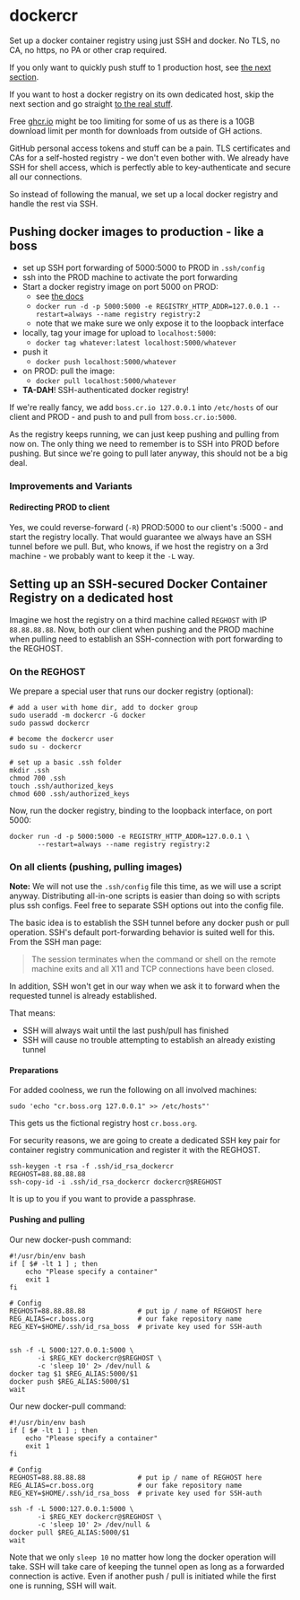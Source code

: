 # dockercr

Set up a docker container registry using just SSH and docker. No TLS, no CA, no
https, no PA or other crap required.

If you only want to quickly push stuff to 1 production host, see [the next
section](#pushing-docker-images-to-production---like-a-boss).

If you want to host a docker registry on its own dedicated host, skip the next
section and go straight [to the real
stuff](#setting-up-an-ssh-secured-docker-container-registry-on-a-dedicated-host).

Free [ghcr.io](https://ghcr.io) might be too limiting for some of us as there is
a 10GB download limit per month for downloads from outside of GH actions.

GitHub personal access tokens and stuff can be a pain. TLS certificates and CAs
for a self-hosted registry - we don't even bother with. We already have SSH for
shell access, which is perfectly able to key-authenticate and secure all our
connections.

So instead of following the manual, we set up a local docker registry and handle
the rest via SSH.

## Pushing docker images to production - like a boss

- set up SSH port forwarding of 5000:5000 to PROD in `.ssh/config`
- ssh into the PROD machine to activate the port forwarding
- Start a docker registry image on port 5000 on PROD:
  - see [the docs](https://docs.docker.com/registry/deploying)
  - `docker run -d -p 5000:5000 -e REGISTRY_HTTP_ADDR=127.0.0.1 --restart=always --name registry registry:2`
  - note that we make sure we only expose it to the loopback interface
- locally, tag your image for upload to `localhost:5000`:
  - `docker tag whatever:latest localhost:5000/whatever`
- push it
  - `docker push localhost:5000/whatever`
- on PROD: pull the image:
  - `docker pull localhost:5000/whatever`
- **TA-DAH**! SSH-authenticated docker registry!

If we're really fancy, we add `boss.cr.io 127.0.0.1` into `/etc/hosts` of our
client and PROD - and push to and pull from `boss.cr.io:5000`.

As the registry keeps running, we can just keep pushing and pulling from now on.
The only thing we need to remember is to SSH into PROD before pushing. But since
we're going to pull later anyway, this should not be a big deal.

### Improvements and Variants

#### Redirecting PROD to client

Yes, we could reverse-forward (`-R`) PROD:5000 to our client's :5000 - and start
the registry locally. That would guarantee we always have an SSH tunnel before
we pull. But, who knows, if we host the registry on a 3rd machine - we probably
want to keep it the `-L` way.

## Setting up an SSH-secured Docker Container Registry on a dedicated host

Imagine we host the registry on a third machine called `REGHOST` with IP
`88.88.88.88`. Now, both our client when pushing and the PROD machine when
pulling need to establish an SSH-connection with port forwarding to the REGHOST.

### On the REGHOST

We prepare a special user that runs our docker registry (optional):

```shell
# add a user with home dir, add to docker group
sudo useradd -m dockercr -G docker
sudo passwd dockercr

# become the dockercr user
sudo su - dockercr

# set up a basic .ssh folder
mkdir .ssh
chmod 700 .ssh
touch .ssh/authorized_keys
chmod 600 .ssh/authorized_keys
```

Now, run the docker registry, binding to the loopback interface, on port 5000:

```shell
docker run -d -p 5000:5000 -e REGISTRY_HTTP_ADDR=127.0.0.1 \
       --restart=always --name registry registry:2
```

### On all clients (pushing, pulling images)

**Note:** We will not use the `.ssh/config` file this time, as we will use a
script anyway. Distributing all-in-one scripts is easier than doing so with
scripts plus ssh configs. Feel free to separate SSH options out into the config
file.

The basic idea is to establish the SSH tunnel before any docker push or pull
operation. SSH's default port-forwarding behavior is suited well for this. From
the SSH man page:

> The session terminates when the command or shell on the remote machine exits
> and all X11 and TCP connections have been closed.

In addition, SSH won't get in our way when we ask it to forward when the
requested tunnel is already established.

That means:

- SSH will always wait until the last push/pull has finished
- SSH will cause no trouble attempting to establish an already existing tunnel

#### Preparations

For added coolness, we run the following on all involved machines:

```shell
sudo 'echo "cr.boss.org 127.0.0.1" >> /etc/hosts"'
```

This gets us the fictional registry host `cr.boss.org`.

For security reasons, we are going to create a dedicated SSH key pair for
container registry communication and register it with the REGHOST.

```shell
ssh-keygen -t rsa -f .ssh/id_rsa_dockercr
REGHOST=88.88.88.88
ssh-copy-id -i .ssh/id_rsa_dockercr dockercr@$REGHOST
```

It is up to you if you want to provide a passphrase.

#### Pushing and pulling

Our new docker-push command:

```shell
#!/usr/bin/env bash
if [ $# -lt 1 ] ; then
    echo "Please specify a container"
    exit 1
fi

# Config
REGHOST=88.88.88.88             # put ip / name of REGHOST here
REG_ALIAS=cr.boss.org           # our fake repository name
REG_KEY=$HOME/.ssh/id_rsa_boss  # private key used for SSH-auth


ssh -f -L 5000:127.0.0.1:5000 \
       -i $REG_KEY dockercr@$REGHOST \
       -c 'sleep 10' 2> /dev/null &
docker tag $1 $REG_ALIAS:5000/$1
docker push $REG_ALIAS:5000/$1
wait
```

Our new docker-pull command:

```shell
#!/usr/bin/env bash
if [ $# -lt 1 ] ; then
    echo "Please specify a container"
    exit 1
fi

# Config
REGHOST=88.88.88.88             # put ip / name of REGHOST here
REG_ALIAS=cr.boss.org           # our fake repository name
REG_KEY=$HOME/.ssh/id_rsa_boss  # private key used for SSH-auth

ssh -f -L 5000:127.0.0.1:5000 \
       -i $REG_KEY dockercr@$REGHOST \
       -c 'sleep 10' 2> /dev/null &
docker pull $REG_ALIAS:5000/$1
wait
```

Note that we only `sleep 10` no matter how long the docker operation will take.
SSH will take care of keeping the tunnel open as long as a forwarded connection
is active. Even if another push / pull is initiated while the first one is
running, SSH will wait.
